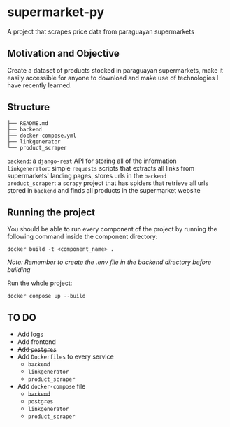 # supermarket-py
A project that scrapes price data from paraguayan supermarkets

## Motivation and Objective
Create a dataset of products stocked in paraguayan supermarkets, make it easily accessible for anyone to download and make use of technologies I have recently learned. 

## Structure

```
├── README.md
├── backend
├── docker-compose.yml
├── linkgenerator
└── product_scraper
```

`backend`: a `django-rest` API for storing all of the information  
`linkgenerator`: simple `requests` scripts that extracts all links from supermarkets' landing pages, stores urls in the `backend`  
`product_scraper`: a `scrapy` project that has spiders that retrieve all urls stored in `backend` and finds all products in the supermarket website  

## Running the project
You should be able to run every component of the project by running the following command inside the component directory:
```
docker build -t <component_name> .
```
_Note: Remember to create the .env file in the backend directory before building_

Run the whole project:
```
docker compose up --build
```

## TO DO
* Add logs
* Add frontend
* ~~Add `postgres`~~
* Add `Dockerfiles` to every service
  * ~~`backend`~~
  * `linkgenerator`
  * `product_scraper`
* Add `docker-compose` file
  * ~~`backend`~~
  * ~~`postgres`~~
  * `linkgenerator`
  * `product_scraper`